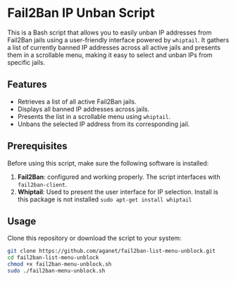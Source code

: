# Fail2Ban IP Unban Script

This is a Bash script that allows you to easily unban IP addresses from Fail2Ban jails using a user-friendly interface powered by `whiptail`. It gathers a list of currently banned IP addresses across all active jails and presents them in a scrollable menu, making it easy to select and unban IPs from specific jails.

## Features

- Retrieves a list of all active Fail2Ban jails.
- Displays all banned IP addresses across jails.
- Presents the list in a scrollable menu using `whiptail`.
- Unbans the selected IP address from its corresponding jail.

## Prerequisites

Before using this script, make sure the following software is installed:

1. **Fail2Ban**: configured and working properly. The script interfaces with `fail2ban-client`.
2. **Whiptail**: Used to present the user interface for IP selection. Install is this package is not installed `sudo apt-get install whiptail`

## Usage 
Clone this repository or download the script to your system:
```bash
git clone https://github.com/aganet/fail2ban-list-menu-unblock.git
cd fail2ban-list-menu-unblock
chmod +x fail2ban-menu-unblock.sh
sudo ./fail2ban-menu-unblock.sh

```
